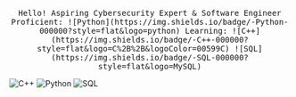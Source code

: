 <p align="center">
  <br>
  <samp>
    Hello!
    Aspiring Cybersecurity Expert & Software Engineer<br>
    Proficient:
    ![Python](https://img.shields.io/badge/-Python-000000?style=flat&logo=python)
    Learning:
    ![C++](https://img.shields.io/badge/-C++-000000?style=flat&logo=C%2B%2B&logoColor=00599C)
    ![SQL](https://img.shields.io/badge/-SQL-000000?style=flat&logo=MySQL)
  <br>
  </samp>
</p>


![C++](https://img.shields.io/badge/-C++-000000?style=flat&logo=C%2B%2B&logoColor=00599C)
![Python](https://img.shields.io/badge/-Python-000000?style=flat&logo=python)
![SQL](https://img.shields.io/badge/-SQL-000000?style=flat&logo=MySQL)
